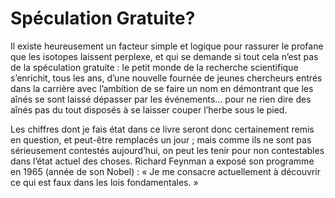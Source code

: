 # Spéculation Gratuite?

Il existe heureusement un facteur simple et logique pour rassurer le profane que les isotopes laissent perplexe, <span id="e9782221228517_c03-st1.xhtml#page-55"></span>et qui se demande si tout cela n’est pas de la spéculation gratuite : le petit monde de la recherche scientifique s’enrichit, tous les ans, d’une nouvelle fournée de jeunes chercheurs entrés dans la carrière avec l’ambition de se faire un nom en démontrant que les aînés se sont laissé dépasser par les événements... pour ne rien dire des aînés pas du tout disposés à se laisser couper l’herbe sous le pied.

Les chiffres dont je fais état dans ce livre seront donc certainement remis en question, et peut-être remplacés un jour ; mais comme ils ne sont pas sérieusement contestés aujourd’hui, on peut les tenir pour non contestables dans l’état actuel des choses. Richard Feynman a exposé son programme en 1965 (année de son Nobel) : « Je me consacre actuellement à découvrir ce qui est faux dans les lois fondamentales. »

<span id="e9782221228517_c03-st1.xhtml#title17"></span>